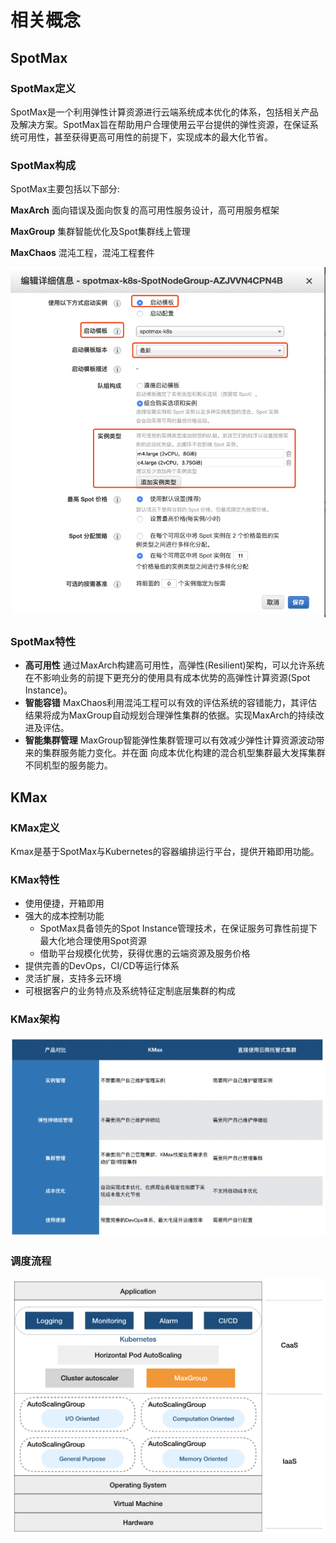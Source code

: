 # 相关概念

## SpotMax

### SpotMax定义

SpotMax是一个利用弹性计算资源进行云端系统成本优化的体系，包括相关产品及解决方案。SpotMax旨在帮助用户合理使用云平台提供的弹性资源，在保证系统可用性，甚至获得更高可用性的前提下，实现成本的最大化节省。

### SpotMax构成

SpotMax主要包括以下部分:

**MaxArch** 面向错误及面向恢复的高可用性服务设计，高可用服务框架 

**MaxGroup** 集群智能优化及Spot集群线上管理 

**MaxChaos** 混沌工程，混沌工程套件

![](../../.gitbook/assets/image%20%2893%29.png)

### SpotMax特性

* **高可用性** 通过MaxArch构建高可用性，高弹性\(Resilient\)架构，可以允许系统在不影响业务的前提下更充分的使用具有成本优势的高弹性计算资源\(Spot Instance\)。
* **智能容错** MaxChaos利用混沌工程可以有效的评估系统的容错能力，其评估结果将成为MaxGroup自动规划合理弹性集群的依据。实现MaxArch的持续改进及评估。
* **智能集群管理** MaxGroup智能弹性集群管理可以有效减少弹性计算资源波动带来的集群服务能力变化。并在面 向成本优化构建的混合机型集群最大发挥集群不同机型的服务能力。



## KMax

### KMax定义

Kmax是基于SpotMax与Kubernetes的容器编排运行平台，提供开箱即用功能。

### KMax特性

* 使用便捷，开箱即用
* 强大的成本控制功能
  * SpotMax具备领先的Spot Instance管理技术，在保证服务可靠性前提下最大化地合理使用Spot资源
  * 借助平台规模化优势，获得优惠的云端资源及服务价格
* 提供完善的DevOps，CI/CD等运行体系
* 灵活扩展，支持多云环境
* 可根据客户的业务特点及系统特征定制底层集群的构成

### KMax架构

![](../../.gitbook/assets/image%20%2884%29.png)

### 调度流程

![](../../.gitbook/assets/image%20%2877%29.png)

